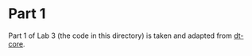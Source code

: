 # Part 1

Part 1 of Lab 3 (the code in this directory) is taken and adapted from
[dt-core](https://github.com/duckietown/dt-core).

